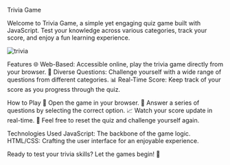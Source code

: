 Trivia Game

Welcome to Trivia Game, a simple yet engaging quiz game built with JavaScript. Test your knowledge across various categories, track your score, and enjoy a fun learning experience.

![trivia](https://github.com/Iulia2191/Trivia-Game/assets/125976840/7f5164e4-3f84-4822-aa91-966515ee062d)



Features
🌐 Web-Based: Accessible online, play the trivia game directly from your browser.
🧠 Diverse Questions: Challenge yourself with a wide range of questions from different categories.
📊 Real-Time Score: Keep track of your score as you progress through the quiz.

How to Play
🚀 Open the game in your browser.
🧐 Answer a series of questions by selecting the correct option.
📈 Watch your score update in real-time.
🔄 Feel free to reset the quiz and challenge yourself again.

Technologies Used
JavaScript: The backbone of the game logic.
HTML/CSS: Crafting the user interface for an enjoyable experience.

Ready to test your trivia skills? Let the games begin! 🎉


